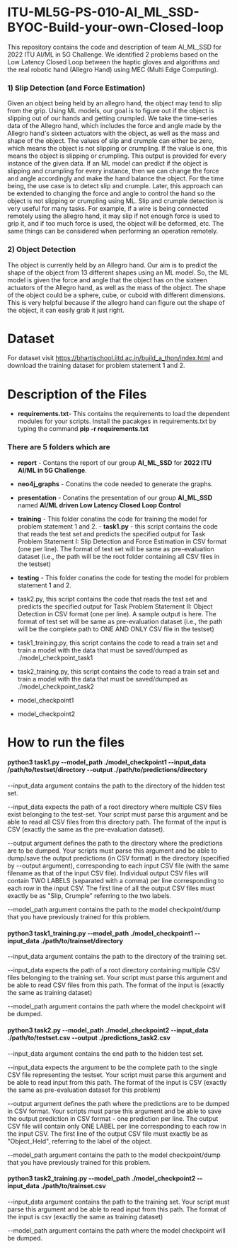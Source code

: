 # ITU-ML5G-PS-010-AI_ML_SSD-BYOC-Build-your-own-Closed-loop
This repository contains the code and description of team AI_ML_SSD for 2022 ITU AI/ML in 5G Challenge. We identified 2 problems  based on the Low Latency Closed Loop between the haptic gloves and algorithms and the real robotic hand (Allegro Hand) using MEC (Multi Edge Computing).

### 1) Slip Detection (and Force Estimation)
Given an object being held by an allegro hand, the object may tend to slip from the grip. Using ML models, our goal is to figure out if the object is slipping out of our hands and getting crumpled.  We take the time-series data of the Allegro hand, which includes the force and angle made by the Allegro hand's sixteen actuators with the object, as well as the mass and shape of the object. The values of slip and crumple can either be zero, which means the object is not slipping or crumpling. If the value is one, this means the object is slipping or crumpling. This output is provided for every instance of the given data. If an ML model can predict if the object is slipping and crumpling for every instance, then we can change the force and angle accordingly and make the hand balance the object. For the time being, the use case is to detect slip and crumple. Later, this approach can be extended to changing the force and angle to control the hand so the object is not slipping or crumpling using ML. Slip and crumple detection is very useful for many tasks. For example, if a wire is being connected remotely using the allegro hand, it may slip if not enough force is used to grip it, and if too much force is used, the object will be deformed, etc. The same things can be considered when performing an operation remotely.
 
### 2) Object Detection
The object is currently held by an Allegro hand. Our aim is to predict the shape of the object from 13 different shapes using an ML model. So, the ML model is given the force and angle that the object has on the sixteen actuators of the Allegro hand, as well as the mass of the object. The shape of the object could be a sphere, cube, or cuboid with different dimensions. This is very helpful because if the allegro hand can figure out the shape of the object, it can easily grab it just right.




# Dataset
For dataset visit https://bhartischool.iitd.ac.in/build_a_thon/index.html and download the training dataset for problem statement 1 and 2.
# Description of the Files

- **requirements.txt**- This contains the requirements to load the dependent modules for your scripts. Install the pacakges in requirements.txt by typing the command **pip -r requirements.txt**

### There are 5 folders which are 
- **report** - Contans the report of our group  **AI_ML_SSD** for **2022 ITU AI/ML in 5G Challenge**.
- **neo4j_graphs** - Conatins the code needed to generate the graphs.
- **presentation** - Conatins the presentation of our group  **AI_ML_SSD** named **AI/ML driven Low Latency Closed Loop Control**
- **training** - This folder conatins the code for training the model for problem statement 1 and 2.
      - **task1.py** - this script contains the code that reads the test set  and predicts the specified output for Task Problem Statement I: Slip Detection and Force Estimation in CSV format (one per line). The format of test set will be same as pre-evaluation dataset (i.e., the path will be the root folder containing all CSV files in the testset)
- **testing** - This folder conatins the code for testing the model for problem statement 1 and 2.


- task2.py, this script contains the code that reads the test set and predicts the specified output for Task Problem Statement II: Object Detection in CSV format (one per line). A sample output is here. The format of test set will be same as pre-evaluation dataset (i.e., the path will be the complete path to ONE AND ONLY CSV file in the testset)



 - task1_training.py, this script contains the code to read a train set and train a model with the data that must be saved/dumped as ./model_checkpoint_task1
 
 - task2_training.py, this script contains the code to read a train set and train a model with the data that must be saved/dumped as ./model_checkpoint_task2
 
 - model_checkpoint1
 - model_checkpoint2

# How to run the files 

#### python3 task1.py --model_path ./model_checkpoint1 --input_data /path/to/testset/directory --output ./path/to/predictions/directory

--input_data argument contains the path to the directory of the hidden test set. 

--input_data expects the path of a root directory where multiple CSV files exist belonging to the test-set. Your script must parse this argument and be able to read all CSV files from this directory path. The format of the input is CSV (exactly the same as the pre-evaluation dataset).

--output argument defines the path to the directory where the predictions are to be dumped. Your scripts must parse this argument and be able to dump/save the output predictions (in CSV format) in the directory (specified by --output argument), corresponding to each input CSV file (with the same filename as that of the input CSV file). Individual output CSV files will contain TWO LABELS (separated with a comma) per line corresponding to each row in the input CSV. The first line of all the output CSV files must exactly be as "Slip, Crumple" referring to the two labels.

--model_path argument contains the path to the model checkpoint/dump that you have previously trained for this problem.



#### python3 task1_training.py --model_path ./model_checkpoint1 --input_data ./path/to/trainset/directory

--input_data argument contains the path to the directory of the training set. 

--input_data expects the path of a root directory containing multiple CSV files belonging to the training set. Your script must parse this argument and be able to read CSV files from this path. The format of the input is (exactly the same as training dataset)

--model_path argument contains the path where the model checkpoint will be dumped.



#### python3 task2.py --model_path ./model_checkpoint2 --input_data ./path/to/testset.csv --output ./predictions_task2.csv

--input_data argument contains the end path to the hidden test set. 

--input_data expects the argument to be the complete path to the single CSV file representing the testset. Your script must parse this argument and be able to read input from this path. The format of the input is CSV (exactly the same as pre-evaluation dataset for this problem)

--output argument defines the path where the predictions are to be dumped in CSV format. Your scripts must parse this argument and be able to save the output prediction in CSV format - one prediction per line. The output CSV file will contain only ONE LABEL per line corresponding to each row in the input CSV. The first line of the output CSV file must exactly be as "Object_Held", referring to the label of the object.

--model_path argument contains the path to the model checkpoint/dump that you have previously trained for this problem.


#### python3 task2_training.py --model_path ./model_checkpoint2 --input_data ./path/to/trainset.csv

--input_data argument contains the path to the training set. Your script must parse this argument and be able to read input from this path. The format of the input is csv (exactly the same as training dataset)

--model_path argument contains the path where the model checkpoint will be dumped.

